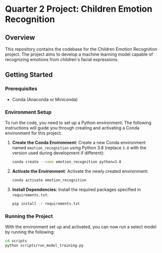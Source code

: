 # Quarter 2 Project: Children Emotion Recognition

## Overview
This repository contains the codebase for the Children Emotion Recognition project. The project aims to develop a machine learning model capable of recognizing emotions from children's facial expressions. 

## Getting Started

### Prerequisites
- Conda (Anaconda or Miniconda)

### Environment Setup
To run the code, you need to set up a Python environment. The following instructions will guide you through creating and activating a Conda environment for this project.

1. **Create the Conda Environment**: Create a new Conda environment named `emotion_recognition` using Python 3.8 (replace `3.8` with the version used during development if different):

    ```bash
    conda create --name emotion_recognition python=3.8
    ```

2. **Activate the Environment**: Activate the newly created environment:

    ```bash
    conda activate emotion_recognition
    ```

3. **Install Dependencies**: Install the required packages specified in `requirements.txt`:

    ```bash
    pip install -r requirements.txt
    ```

### Running the Project
With the environment set up and activated, you can now run a select model by running the following:

```bash
cd scripts
python scripts/run_model_training.py
